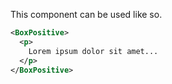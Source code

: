 This component can be used like so.

```xml
<BoxPositive>
  <p>
    Lorem ipsum dolor sit amet...
  </p>
</BoxPositive>
```